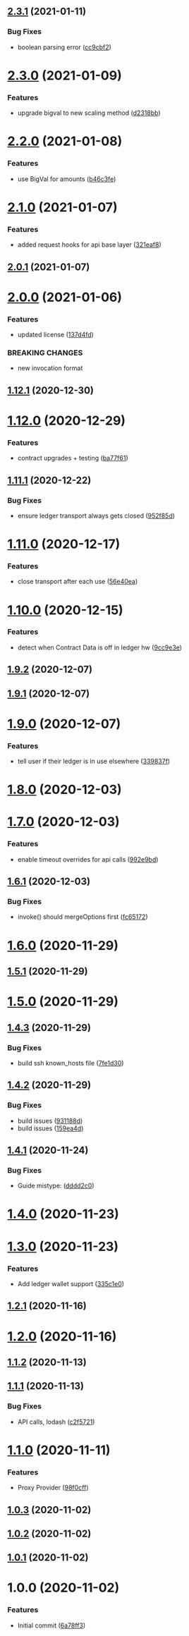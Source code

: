 ## [2.3.1](https://github.com/erdDEVcode/elrondjs/compare/v2.3.0...v2.3.1) (2021-01-11)


### Bug Fixes

* boolean parsing error ([cc9cbf2](https://github.com/erdDEVcode/elrondjs/commit/cc9cbf2158647439876770985997a303a447e66d))

# [2.3.0](https://github.com/erdDEVcode/elrondjs/compare/v2.2.0...v2.3.0) (2021-01-09)


### Features

* upgrade bigval to new scaling method ([d2318bb](https://github.com/erdDEVcode/elrondjs/commit/d2318bba38246d8abdbfba980ca5257e973b8b06))

# [2.2.0](https://github.com/erdDEVcode/elrondjs/compare/v2.1.0...v2.2.0) (2021-01-08)


### Features

* use BigVal for amounts ([b46c3fe](https://github.com/erdDEVcode/elrondjs/commit/b46c3fea329568a64ebf4c5fa62695045fccddbb))

# [2.1.0](https://github.com/erdDEVcode/elrondjs/compare/v2.0.1...v2.1.0) (2021-01-07)


### Features

* added request hooks for api base layer ([321eaf8](https://github.com/erdDEVcode/elrondjs/commit/321eaf8999cb5713e7d793b9bd95dbb25ed6dede))

## [2.0.1](https://github.com/erdDEVcode/elrondjs/compare/v2.0.0...v2.0.1) (2021-01-07)

# [2.0.0](https://github.com/erdDEVcode/elrondjs/compare/v1.12.1...v2.0.0) (2021-01-06)


### Features

* updated license ([137d4fd](https://github.com/erdDEVcode/elrondjs/commit/137d4fd2b64d2174ef5b2e61acb7304a31256677))


### BREAKING CHANGES

* new invocation format

## [1.12.1](https://github.com/erdDEVcode/elrondjs/compare/v1.12.0...v1.12.1) (2020-12-30)

# [1.12.0](https://github.com/erdDEVcode/elrondjs/compare/v1.11.1...v1.12.0) (2020-12-29)


### Features

* contract upgrades + testing ([ba77f61](https://github.com/erdDEVcode/elrondjs/commit/ba77f61bfa441d3311892b853776647e7b40142e))

## [1.11.1](https://github.com/erdDEVcode/elrondjs/compare/v1.11.0...v1.11.1) (2020-12-22)


### Bug Fixes

* ensure ledger transport always gets closed ([952f85d](https://github.com/erdDEVcode/elrondjs/commit/952f85ddf1611e6268101c3709c466b27fc2dfb9))

# [1.11.0](https://github.com/erdDEVcode/elrondjs/compare/v1.10.0...v1.11.0) (2020-12-17)


### Features

* close transport after each use ([56e40ea](https://github.com/erdDEVcode/elrondjs/commit/56e40ea1edf9c559b45240ab5b6e9d1cb55ccdd4))

# [1.10.0](https://github.com/erdDEVcode/elrondjs/compare/v1.9.2...v1.10.0) (2020-12-15)


### Features

* detect when Contract Data is off in ledger hw ([9cc9e3e](https://github.com/erdDEVcode/elrondjs/commit/9cc9e3e3f8dc81bd382bcd2f7a146b9b34e61e98))

## [1.9.2](https://github.com/erdDEVcode/elrondjs/compare/v1.9.1...v1.9.2) (2020-12-07)

## [1.9.1](https://github.com/erdDEVcode/elrondjs/compare/v1.9.0...v1.9.1) (2020-12-07)

# [1.9.0](https://github.com/erdDEVcode/elrondjs/compare/v1.8.0...v1.9.0) (2020-12-07)


### Features

* tell user if their ledger is in use elsewhere ([339837f](https://github.com/erdDEVcode/elrondjs/commit/339837fd1a6296fc2576da6743f5bbd6bc2e6dee))

# [1.8.0](https://github.com/erdDEVcode/elrondjs/compare/v1.7.0...v1.8.0) (2020-12-03)

# [1.7.0](https://github.com/erdDEVcode/elrondjs/compare/v1.6.1...v1.7.0) (2020-12-03)


### Features

* enable timeout overrides for api calls ([992e9bd](https://github.com/erdDEVcode/elrondjs/commit/992e9bde4c0c029d7bdfc381549c3c85645534a0))

## [1.6.1](https://github.com/erdDEVcode/elrondjs/compare/v1.6.0...v1.6.1) (2020-12-03)


### Bug Fixes

* invoke() should mergeOptions first ([fc65172](https://github.com/erdDEVcode/elrondjs/commit/fc651721c00cc0d97ac74044e6072ec3af0ad391))

# [1.6.0](https://github.com/erdDEVcode/elrondjs/compare/v1.5.1...v1.6.0) (2020-11-29)

## [1.5.1](https://github.com/erdDEVcode/elrondjs/compare/v1.5.0...v1.5.1) (2020-11-29)

# [1.5.0](https://github.com/erdDEVcode/elrondjs/compare/v1.4.3...v1.5.0) (2020-11-29)

## [1.4.3](https://github.com/erdDEVcode/elrondjs/compare/v1.4.2...v1.4.3) (2020-11-29)


### Bug Fixes

* build ssh known_hosts file ([7fe1d30](https://github.com/erdDEVcode/elrondjs/commit/7fe1d30ca8c5f833fc8f56c48e4170b36472a322))

## [1.4.2](https://github.com/erdDEVcode/elrondjs/compare/v1.4.1...v1.4.2) (2020-11-29)


### Bug Fixes

* build issues ([931188d](https://github.com/erdDEVcode/elrondjs/commit/931188db5e5b38e16865adca79d5d0309d9a244c))
* build issues ([159ea4d](https://github.com/erdDEVcode/elrondjs/commit/159ea4d26421f5dbb7bd2e370273c96c90029c3f))

## [1.4.1](https://github.com/erdDEVcode/elrondjs/compare/v1.4.0...v1.4.1) (2020-11-24)


### Bug Fixes

* Guide mistype: ([dddd2c0](https://github.com/erdDEVcode/elrondjs/commit/dddd2c0ec59f543b1a1ce2f347ad7250c5e210fb))

# [1.4.0](https://github.com/erdDEVcode/elrondjs/compare/v1.3.0...v1.4.0) (2020-11-23)

# [1.3.0](https://github.com/erdDEVcode/elrondjs/compare/v1.2.1...v1.3.0) (2020-11-23)


### Features

* Add ledger wallet support ([335c1e0](https://github.com/erdDEVcode/elrondjs/commit/335c1e0511067f10cb7fd0fbb267cb366593102b))

## [1.2.1](https://github.com/erdDEVcode/elrondjs/compare/v1.2.0...v1.2.1) (2020-11-16)

# [1.2.0](https://github.com/erdDEVcode/elrondjs/compare/v1.1.2...v1.2.0) (2020-11-16)

## [1.1.2](https://github.com/erdDEVcode/elrondjs/compare/v1.1.1...v1.1.2) (2020-11-13)

## [1.1.1](https://github.com/erdDEVcode/elrondjs/compare/v1.1.0...v1.1.1) (2020-11-13)


### Bug Fixes

* API calls, lodash ([c2f5721](https://github.com/erdDEVcode/elrondjs/commit/c2f572102961c05a26af313bc1699a55591725ae))

# [1.1.0](https://github.com/erdDEVcode/elrondjs/compare/v1.0.3...v1.1.0) (2020-11-11)


### Features

* Proxy Provider ([98f0cff](https://github.com/erdDEVcode/elrondjs/commit/98f0cff248dedfed2da8debc3176f95eefe0732f))

## [1.0.3](https://github.com/erdDEVcode/elrondjs/compare/v1.0.2...v1.0.3) (2020-11-02)

## [1.0.2](https://github.com/erdDEVcode/elrondjs/compare/v1.0.1...v1.0.2) (2020-11-02)

## [1.0.1](https://github.com/erdDEVcode/elrondjs/compare/v1.0.0...v1.0.1) (2020-11-02)

# 1.0.0 (2020-11-02)


### Features

* Initial commit ([6a78ff3](https://github.com/erdDEVcode/elrondjs/commit/6a78ff33c31e4e90da92a87a7432ebe93fd21d02))
